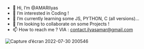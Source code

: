 - 👋 Hi, I’m @AMARIlyas
- 👀 I’m interested in Coding !
- 🌱 I’m currently learning some JS, PYTHON, C (all versions)...
- 💞️ I’m looking to collaborate on some Projects !
- 📫 How to reach me ? VIA : contact.ilyasamar@gmail.com

<!---
AMARIlyas/AMARIlyas is a ✨ special ✨ repository because its `README.md` (this file) appears on your GitHub profile.
You can click the Preview link to take a look at your changes.
--->
![Capture d’écran 2022-07-30 200546](https://user-images.githubusercontent.com/100977983/181941828-6b48fafe-4ddc-469b-8de2-55f805ecf4e0.png)
